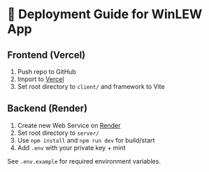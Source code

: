# 🚀 Deployment Guide for WinLEW App

## Frontend (Vercel)
1. Push repo to GitHub
2. Import to [Vercel](https://vercel.com/import)
3. Set root directory to `client/` and framework to Vite

## Backend (Render)
1. Create new Web Service on [Render](https://render.com)
2. Set root directory to `server/`
3. Use `npm install` and `npm run dev` for build/start
4. Add `.env` with your private key + mint

See `.env.example` for required environment variables.
